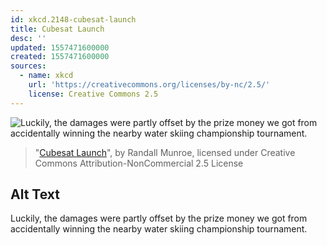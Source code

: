 ```yaml
---
id: xkcd.2148-cubesat-launch
title: Cubesat Launch
desc: ''
updated: 1557471600000
created: 1557471600000
sources:
  - name: xkcd
    url: 'https://creativecommons.org/licenses/by-nc/2.5/'
    license: Creative Commons 2.5
---
```

![Luckily, the damages were partly offset by the prize money we got from accidentally winning the nearby water skiing championship tournament.](https://imgs.xkcd.com/comics/cubesat_launch.png)
> "[Cubesat Launch](https://xkcd.com/2148/)", by Randall Munroe, licensed under Creative Commons Attribution-NonCommercial 2.5 License

## Alt Text
Luckily, the damages were partly offset by the prize money we got from accidentally winning the nearby water skiing championship tournament.
